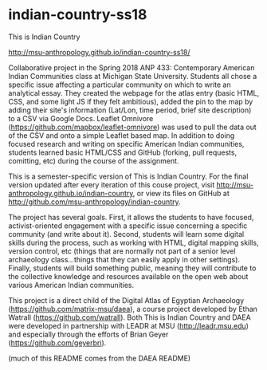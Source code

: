 indian-country-ss18
====

This is Indian Country

http://msu-anthropology.github.io/indian-country-ss18/

Collaborative project in the Spring 2018 ANP 433: Contemporary American Indian Communities class at Michigan State University. Students all chose a specific issue affecting a particular community on which to write an analytical essay. They created the webpage for the atlas entry (basic HTML, CSS, and some light JS if they felt ambitious), added the pin to the map by adding their site's information (Lat/Lon, time period, brief site description) to a CSV via Google Docs.  Leaflet Omnivore (https://github.com/mapbox/leaflet-omnivore) was used to pull the data out of the CSV and onto a simple Leaflet based map.  In addition to doing focused research and writing on specific American Indian communities, students learned basic HTML/CSS and GitHub (forking, pull requests, comitting, etc) during the course of the assignment.  

This is a semester-specific version of This is Indian Country. For the final version updated after every iteration of this couse project, visit http://msu-anthropology.github.io/indian-country, or view its files on GitHub at http://github.com/msu-anthropology/indian-country.

The project has several goals.  First, it allows the students to have focused, activist-oriented engagement with a specific issue concerning a specific community (and write about it).  Second, students will learn some digital skills during the process, such as working with HTML, digital mapping skills, version control, etc (things that are normally not part of a senior level archaeology class...things that they can easily apply in other settings). Finally, students will build something public, meaning they will contribute to the collective knowledge and resources available on the open web about various American Indian communities.

This project is a direct child of the Digital Atlas of Egyptian Archaeology (https://github.com/matrix-msu/daea), a course project developed by Ethan Watrall (https://github.com/watrall). Both This is Indian Country and DAEA were developed in partnership with LEADR at MSU (http://leadr.msu.edu) and especially through the efforts of Brian Geyer (https://github.com/geyerbri).

(much of this README comes from the DAEA README)
